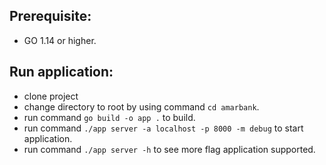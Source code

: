 ## Prerequisite:
 * GO 1.14 or higher.
 
## Run application:
 * clone project
 * change directory to root by using command `cd amarbank`.
 * run command `go build -o app .` to build.
 * run command `./app server -a localhost -p 8000 -m debug` to start application.
 * run command `./app server -h` to see more flag application supported.
